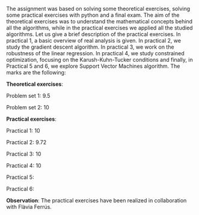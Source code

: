 The assignment was based on solving some theoretical exercises, solving some practical exercises with python and a final exam. The aim of the theoretical exercises was to understand the mathematical concepts behind all the algorithms, while in the practical exercises we applied all the studied algorithms. Let us give a brief description of the practical exercises. In practical 1, a basic overview of real analysis is given. In practical 2, we study the gradient descent algorithm. In practical 3, we work on the robustness of the linear regression. In practical 4, we study constrained optimization, focusing on the Karush-Kuhn-Tucker conditions and finally, in Practical 5 and 6, we explore Support Vector Machines algorithm. The marks are the following:

**Theoretical exercises**:

Problem set 1: 9.5

Problem set 2: 10

**Practical exercises**:

Practical 1: 10

Practical 2: 9.72

Practical 3: 10

Practical 4: 10

Practical 5: 

Practical 6:


**Observation**: The practical exercises have been realized in collaboration with Flàvia Ferrús.
